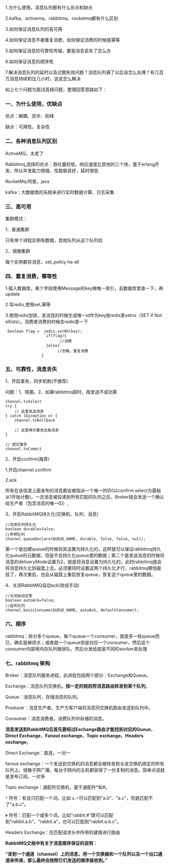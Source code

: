1.为什么使用，消息队列都有什么优点和缺点

2.kafka、activemq、rabbitmq、rocketmq都有什么区别

3.如何保证消息队列的高可用

4.如何保证消息不被重复消费，如何保证消费的时候是幂等

5.如何保证消息的可靠性传输，要是消息丢失了怎么办

6.如何保证消息的顺序性

7.解决消息队列的延时以及过期失效问题？消息队列满了以后该怎么处理？有几百万消息持续积压几小时，说说怎么解决

如上七个问题为面试高频问题，整理回答思路如下：

### 一、为什么使用，优缺点

优点：解耦、异步、削峰

缺点：可用性，复杂性

### 二、各种消息队列区别

ActiveMQ，太老了

Rabbitmq,选择的优点：吞吐量较低，响应速度比其他的三个快，基于erlang开发，所以并发能力很强，性能极其好，延时很低

RocketMq:阿里，java

kafka：大数据类的系统来进行实时数据计算、日志采集

### 三、高可用

集群模式：

1、普通集群

只有单个进程实例有数据，其他队列从这个队列拉

2、镜像集群

每个实例都存消息，set_policy  ha-all

### 四、重复消费，幂等性

1.插入数据库，某个字段使用Message的key做唯一索引，去数据库里查一下，再update

2.写redis,使用set,幂等

3.使用redis加锁，发消息的时候生成唯一id作为key放redis里setnx（SET if Not eXists）。消费者消费的时候去redis查一下

```
 boolean flag =  jedis.setNX(key);
                  if(flag){
                        //消费
                  }else{
                       //忽略，重复消费
                }
```

### 五、可靠性，消息丢失

1、开启事务，同步机制(不推荐)

问题：1、阻塞。2、如果rabbitmq超时，按发送不成功算

```
channel.txSelect
try {
    // 这里发送消息
} catch (Exception e) {
    channel.txRollback

    // 这里再次重发这条消息
}

// 提交事务
channel.txCommit
```

2、开启confirm(推荐)

1.开启channel.confirm

2.ack

所有在该信道上面发布的消息都会被指派一个唯一的ID(以confirm.select为基础从1开始计数)，一旦消息被投递到所有匹配的队列之后，Broker就会发送一个确认给生产者（包含消息的唯一ID）,

3、开启RabbitMQ持久化(交换机、队列、消息)

```
//消息队列持久化
boolean durable=false;
//声明队列
channel.queueDeclare(QUEUE_NAME, durable, false, false, null);
```

第一个是创建queue的时候将其设置为持久化的，这样就可以保证rabbitmq持久化queue的元数据，但是不会持久化queue里的数据；第二个是发送消息的时候将消息的deliveryMode设置为2，就是将消息设置为持久化的，此时rabbitmq就会将消息持久化到磁盘上去。必须要同时设置这两个持久化才行，rabbitmq哪怕是挂了，再次重启，也会从磁盘上重启恢复queue，恢复这个queue里的数据。

4、关闭RabbitMQ自动ack(改成手动)

```
//关闭自动应答
boolean autoAck=false;
//监听队列
channel.basicConsume(QUEUE_NAME, autoAck, defaultConsumer);
```

### 六、顺序

rabbitmq：拆分多个queue，每个queue一个consumer，就是多一些queue而已，确实是麻烦点；或者就一个queue但是对应一个consumer，然后这个consumer内部用内存队列做排队，然后分发给底层不同的worker来处理

### 七、rabbitmq 架构

Broker：消息队列服务进程。此进程包括两个部分：Exchange和Queue。

Exchange：消息队列交换机。**按一定的规则将消息路由转发到某个队列**。

Queue：消息队列，存储消息的队列。

Producer：消息生产者。生产方客户端将消息同交换机路由发送到队列中。

Consumer：消息消费者。消费队列中存储的消息。

**消息发送到RabbitMQ后首先要经过Exchange路由才能找到对应的Queue**。**Direct Exchange**，**Fanout exchange、Topic exchange、Headers exchange**。

Direct Exchange：直连，一对一

fanout exchange：一个发送到交换机的消息都会被转发到与该交换机绑定的所有队列上。很像子网广播，每台子网内的主机都获得了一份复制的消息。简单点说就是发布订阅。一对多

Topic exchange：通配符交换机，基于通配符*和#。

`*` 符号：有且只匹配一个词。比如 `a.*`可以匹配到"a.b"、"a.c"，但是匹配不了"a.b.c"。

`#` 符号：匹配一个或多个词。比如"rabbit.#"既可以匹配到"rabbit.a.b"、"rabbit.a"，也可以匹配到"rabbit.a.b.c"。

Headers Exchange：在匹配请求头中所带的键值进行路由

**RabbitMQ文档中有关于消息顺序保证的说明：**

**“发到一个通道（channel）上的消息，用一个交换器和一个队列以及一个出口通道来传递，那么最终会按照它们发送的顺序接收到。”**